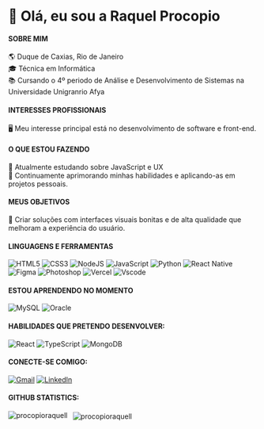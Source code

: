 # 👋 Olá, eu sou a Raquel Procopio

#### SOBRE MIM

🌎 Duque de Caxias, Rio de Janeiro  
🎓 Técnica em Informática             
📚 Cursando o 4º periodo de Análise e Desenvolvimento de Sistemas na Universidade Unigranrio Afya                                                        


#### INTERESSES PROFISSIONAIS

🖥️ Meu interesse principal está no desenvolvimento de software e front-end.


#### O QUE ESTOU FAZENDO
🤝 Atualmente estudando sobre JavaScript e UX                                                                                            
🤝 Continuamente aprimorando minhas habilidades e aplicando-as em projetos pessoais.


#### MEUS OBJETIVOS
🌟 Criar soluções com interfaces visuais bonitas e de alta qualidade que melhoram a experiência do usuário.


#### LINGUAGENS E FERRAMENTAS

![HTML5](https://img.shields.io/badge/HTML5-E34F26?style=for-the-badge&logo=html5&logoColor=white)
![CSS3](https://img.shields.io/badge/CSS3-1572B6?style=for-the-badge&logo=css3&logoColor=white)
![NodeJS](https://img.shields.io/badge/node.js-6DA55F?style=for-the-badge&logo=node.js&logoColor=white)
![JavaScript](https://img.shields.io/badge/JavaScript-F7DF1E?style=for-the-badge&logo=javascript&logoColor=black)
![Python](https://img.shields.io/badge/python-3670A0?style=for-the-badge&logo=python&logoColor=ffdd54)
![React Native](https://img.shields.io/badge/React_Native-20232A?style=for-the-badge&logo=react&logoColor=61DAFB)
![Figma](https://img.shields.io/badge/Figma-696969?style=for-the-badge&logo=figma&logoColor=figma)
![Photoshop](https://img.shields.io/badge/Photoshop-001E3C?style=for-the-badge&logo=adobephotoshop&logoColor=white)
![Vercel](https://img.shields.io/badge/Vercel-000000?style=for-the-badge&logo=vercel&logoColor=white)
![Vscode](https://img.shields.io/badge/Vscode-007ACC?style=for-the-badge&logo=visual-studio-code&logoColor=white)

#### ESTOU APRENDENDO NO MOMENTO

![MySQL](https://img.shields.io/badge/MySQL-00000F?style=for-the-badge&logo=mysql&logoColor=white)
![Oracle](https://img.shields.io/badge/Oracle-F80000?style=for-the-badge&logo=oracle&logoColor=white)


#### HABILIDADES QUE PRETENDO DESENVOLVER: 
![React](https://img.shields.io/badge/React-20232A?style=for-the-badge&logo=react&logoColor=61DAFB)
![TypeScript](https://img.shields.io/badge/TypeScript-007ACC?style=for-the-badge&logo=typescript&logoColor=white) 
![MongoDB](https://img.shields.io/badge/MongoDB-%234ea94b.svg?style=for-the-badge&logo=mongodb&logoColor=white)

#### CONECTE-SE COMIGO: 
[![Gmail](https://img.shields.io/badge/Gmail-333333?style=for-the-badge&logo=gmail&logoColor=red)](mailto:tech.raquell@gmail.com)
[![LinkedIn](https://img.shields.io/badge/LinkedIn-0077B5?style=for-the-badge&logo=linkedin&logoColor=white)](https://www.linkedin.com/in/raquel-procopio-santos)


#### GITHUB STATISTICS: 
<p>&nbsp; <img align="center" src="https://github-readme-stats.vercel.app/api?username=procopioraquell&show_icons=true&locale=en&theme=dark&hide_langs_below=1" alt="procopioraquell" />
 <img align="left" src="https://github-readme-stats.vercel.app/api/top-langs?username=procopioraquell&show_icons=true&locale=en&layout=compact&theme=dark&hide_langs_below=1" alt="procopioraquell" />



